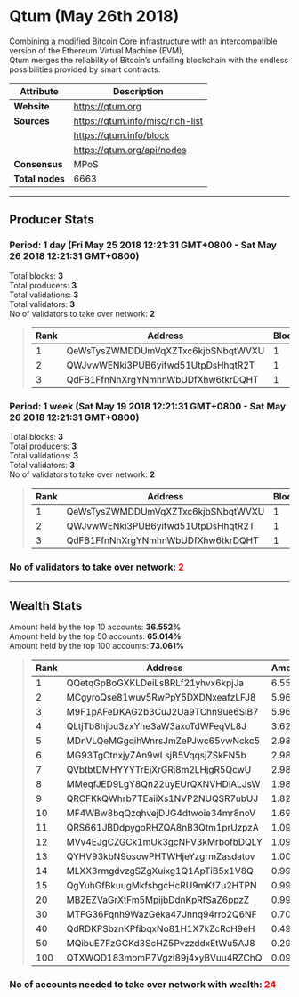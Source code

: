 # Qtum (May 26th 2018)
Combining a modified Bitcoin Core infrastructure with an intercompatible version of the Ethereum Virtual Machine (EVM),<br/>
Qtum merges the reliability of Bitcoin’s unfailing blockchain with the endless possibilities provided by smart contracts.<br/>

|Attribute|Description|
|---|---|
|**Website**|https://qtum.org|
|**Sources**|https://qtum.info/misc/rich-list|
| |https://qtum.info/block|
| |https://qtum.org/api/nodes|
|**Consensus**|MPoS|
|**Total nodes**|6663|

---
## Producer Stats
### Period: 1 day (Fri May 25 2018 12:21:31 GMT+0800 - Sat May 26 2018 12:21:31 GMT+0800)
Total blocks: **3**<br/>
Total producers: **3**<br/>
Total validations: **3**<br/>
Total validators: **3**<br/>
No of validators to take over network: **2**<br/>
> |Rank|Address|Blocks|
> |---|---|---|
> |1|QeWsTysZWMDDUmVqXZTxc6kjbSNbqtWVXU|1|
> |2|QWJvwWENki3PUB6yifwd51UtpDsHhqtR2T|1|
> |3|QdFB1FfnNhXrgYNmhnWbUDfXhw6tkrDQHT|1|

### Period: 1 week (Sat May 19 2018 12:21:31 GMT+0800 - Sat May 26 2018 12:21:31 GMT+0800)
Total blocks: **3**<br/>
Total producers: **3**<br/>
Total validations: **3**<br/>
Total validators: **3**<br/>
No of validators to take over network: **2**<br/>
> |Rank|Address|Blocks|
> |---|---|---|
> |1|QeWsTysZWMDDUmVqXZTxc6kjbSNbqtWVXU|1|
> |2|QWJvwWENki3PUB6yifwd51UtpDsHhqtR2T|1|
> |3|QdFB1FfnNhXrgYNmhnWbUDfXhw6tkrDQHT|1|

### **No of validators to take over network: <span style="color:red">2</span>**

---
## Wealth Stats
Amount held by the top 10 accounts: **36.552%**<br/>
Amount held by the top 50 accounts: **65.014%**<br/>
Amount held by the top 100 accounts: **73.061%**<br/>
> |Rank|Address|Amount(%)|
> |---|---|---|
> |1|QQetqGpBoGXKLDeiLsBRLf21yhvx6kpjJa|6.5523|
> |2|MCgyroQse81wuv5RwPpY5DXDNxeafzLFJ8|5.9629|
> |3|M9F1pAFeDKAG2b3CuJ2Ua9TChn9ue6SiB7|5.9629|
> |4|QLtjTb8hjbu3zxYhe3aW3axoTdWFeqVL8J|3.6247|
> |5|MDnVLQeMGgqihWnrsJmZePJwc65vwNckc5|2.9814|
> |6|MG93TgCtnxjyZAn9wLsjB5VqqsjZSkFN5b|2.9814|
> |7|QVbtbtDMHYYYTrEjXrGRj8m2LHjgR5QcwU|2.9813|
> |8|MMeqfJED9LgY8Qn22uyEUrQXNVHDiALJsW|1.9876|
> |9|QRCFKkQWhrb7TEaiiXs1NVP2NUQSR7ubUJ|1.8270|
> |10|MF4WBw8bqQzqhvejDJG4dtwoie34mr8noV|1.6909|
> |11|QRS661JBDdpygoRHZQA8nB3Qtm1prUzpzA|1.0932|
> |12|MVv4EJgCZGCk1mUk3gcNFV3kMrbofbDQLY|1.0901|
> |13|QYHV93kbN9osowPHTWHjeYzgrmZasdatov|1.0069|
> |14|MLXX3rmgdvzgSZgXuixg1Q1ApTiB5x1V8Q|0.99380|
> |15|QgYuhGfBkuugMkfsbgcHcRU9mKf7u2HTPN|0.99380|
> |20|MBZEZVaGrXtFm5MpijbDdnKpRfSaZ6ppzZ|0.99380|
> |30|MTFG36Fqnh9WazGeka47Jnnq94rro2Q6NF|0.70220|
> |40|QdRDKPSbznKPfibqxNo81H1X7kZcRcH9eH|0.49690|
> |50|MQibuE7FzGCKd3ScHZ5PvzzddxEtWu5AJ8|0.29810|
> |100|QTXWQD183momP7Vgzi89j4xyBVuu4RZChQ|0.092800|

### **No of accounts needed to take over network with wealth: <span style="color:red">24</span>**
